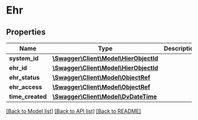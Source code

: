 # Ehr

## Properties
Name | Type | Description | Notes
------------ | ------------- | ------------- | -------------
**system_id** | [**\Swagger\Client\Model\HierObjectId**](HierObjectId.md) |  | [optional] 
**ehr_id** | [**\Swagger\Client\Model\HierObjectId**](HierObjectId.md) |  | [optional] 
**ehr_status** | [**\Swagger\Client\Model\ObjectRef**](ObjectRef.md) |  | [optional] 
**ehr_access** | [**\Swagger\Client\Model\ObjectRef**](ObjectRef.md) |  | [optional] 
**time_created** | [**\Swagger\Client\Model\DvDateTime**](DvDateTime.md) |  | [optional] 

[[Back to Model list]](../../README.md#documentation-for-models) [[Back to API list]](../../README.md#documentation-for-api-endpoints) [[Back to README]](../../README.md)

